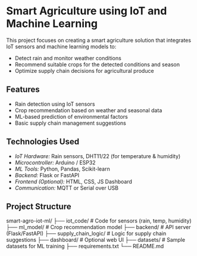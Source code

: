 # Smart Agriculture using IoT and Machine Learning

This project focuses on creating a smart agriculture solution that integrates IoT sensors and machine learning models to:
- Detect rain and monitor weather conditions
- Recommend suitable crops for the detected conditions and season
- Optimize supply chain decisions for agricultural produce

## Features
- Rain detection using IoT sensors
- Crop recommendation based on weather and seasonal data
- ML-based prediction of environmental factors
- Basic supply chain management suggestions

## Technologies Used
- *IoT Hardware:* Rain sensors, DHT11/22 (for temperature & humidity)
- *Microcontroller:* Arduino / ESP32
- *ML Tools:* Python, Pandas, Scikit-learn
- *Backend:* Flask or FastAPI
- *Frontend (Optional):* HTML, CSS, JS Dashboard
- *Communication:* MQTT or Serial over USB

## Project Structure
smart-agro-iot-ml/
├── iot_code/            # Code for sensors (rain, temp, humidity)
├── ml_model/            # Crop recommendation model
├── backend/             # API server (Flask/FastAPI)
├── supply_chain_logic/  # Logic for supply chain suggestions
├── dashboard/           # Optional web UI
├── datasets/            # Sample datasets for ML training
├── requirements.txt
└── README.md 
